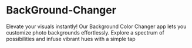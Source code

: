 # BackGround-Changer
Elevate your visuals instantly! Our Background Color Changer app lets you customize photo backgrounds effortlessly. Explore a spectrum of possibilities and infuse vibrant hues with a simple tap
